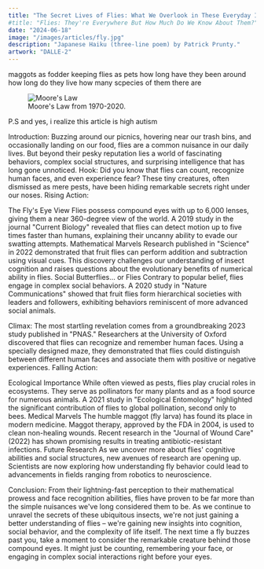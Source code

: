 ```yaml
---
title: "The Secret Lives of Flies: What We Overlook in These Everyday Insects"
#title: "Flies: They're Everywhere But How Much Do We Know About Them?"
date: "2024-06-18"
image: "/images/articles/fly.jpg"
description: "Japanese Haiku (three-line poem) by Patrick Prunty."
artwork: "DALLE-2"
---
```


maggots as fodder
keeping flies as pets
how long have they been around
how long do they live
how many scpecies of them there are


<figure>
  <img src="https://static01.nyt.com/images/2012/07/03/science/03OBFLY3/03OBOX3-superJumbo.jpg" alt="Moore's Law">
  <figcaption>Moore's Law from 1970-2020.</figcaption>
</figure>


P.S
and yes, i realize this article is high autism

Introduction:
Buzzing around our picnics, hovering near our trash bins, and occasionally landing on our food, flies are a common nuisance in our daily lives. But beyond their pesky reputation lies a world of fascinating behaviors, complex social structures, and surprising intelligence that has long gone unnoticed.
Hook:
Did you know that flies can count, recognize human faces, and even experience fear? These tiny creatures, often dismissed as mere pests, have been hiding remarkable secrets right under our noses.
Rising Action:

The Fly's Eye View
Flies possess compound eyes with up to 6,000 lenses, giving them a near 360-degree view of the world. A 2019 study in the journal "Current Biology" revealed that flies can detect motion up to five times faster than humans, explaining their uncanny ability to evade our swatting attempts.
Mathematical Marvels
Research published in "Science" in 2022 demonstrated that fruit flies can perform addition and subtraction using visual cues. This discovery challenges our understanding of insect cognition and raises questions about the evolutionary benefits of numerical ability in flies.
Social Butterflies... or Flies
Contrary to popular belief, flies engage in complex social behaviors. A 2020 study in "Nature Communications" showed that fruit flies form hierarchical societies with leaders and followers, exhibiting behaviors reminiscent of more advanced social animals.

Climax:
The most startling revelation comes from a groundbreaking 2023 study published in "PNAS." Researchers at the University of Oxford discovered that flies can recognize and remember human faces. Using a specially designed maze, they demonstrated that flies could distinguish between different human faces and associate them with positive or negative experiences.
Falling Action:

Ecological Importance
While often viewed as pests, flies play crucial roles in ecosystems. They serve as pollinators for many plants and as a food source for numerous animals. A 2021 study in "Ecological Entomology" highlighted the significant contribution of flies to global pollination, second only to bees.
Medical Marvels
The humble maggot (fly larva) has found its place in modern medicine. Maggot therapy, approved by the FDA in 2004, is used to clean non-healing wounds. Recent research in the "Journal of Wound Care" (2022) has shown promising results in treating antibiotic-resistant infections.
Future Research
As we uncover more about flies' cognitive abilities and social structures, new avenues of research are opening up. Scientists are now exploring how understanding fly behavior could lead to advancements in fields ranging from robotics to neuroscience.

Conclusion:
From their lightning-fast perception to their mathematical prowess and face recognition abilities, flies have proven to be far more than the simple nuisances we've long considered them to be. As we continue to unravel the secrets of these ubiquitous insects, we're not just gaining a better understanding of flies – we're gaining new insights into cognition, social behavior, and the complexity of life itself. The next time a fly buzzes past you, take a moment to consider the remarkable creature behind those compound eyes. It might just be counting, remembering your face, or engaging in complex social interactions right before your eyes.